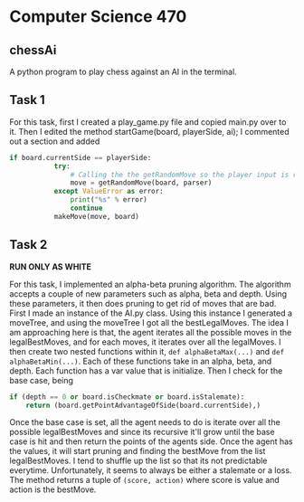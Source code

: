 Computer Science 470
======================
chessAi
----------------------

A python program to play chess against an AI in the terminal.

## Task 1
For this task, first I created a play_game.py file and copied main.py over to it. Then I edited the method startGame(board, playerSide, ai); I commented out a section and added 
 ```python
 if board.currentSide == playerSide:
            try:
                # Calling the the getRandomMove so the player input is random.
                move = getRandomMove(board, parser)
            except ValueError as error:
                print("%s" % error)
                continue
            makeMove(move, board)
```

## Task 2 
**RUN ONLY AS WHITE**

For this task, I implemented an alpha-beta pruning algorithm. The algorithm accepts a couple of new parameters such as alpha, beta and depth. Using these parameters, it then does pruning to get rid of moves that are bad. First I made an instance of the AI.py class. Using this instance I generated a moveTree, and using the moveTree I got all the bestLegalMoves. The idea I am approaching here is that, the agent iterates all the possible moves in the legalBestMoves, and for each moves, it iterates over all the legalMoves. I then create two nested functions within it, `def alphaBetaMax(...)` and `def alphaBetaMin(...)`. Each of these functions take in an alpha, beta, and depth. Each function has a var value that is initialize. Then I check for the base case, being 
```python
if (depth == 0 or board.isCheckmate or board.isStalemate):
    return (board.getPointAdvantageOfSide(board.currentSide),)
```
Once the base case is set, all the agent needs to do is iterate over all the possible legalBestMoves and since its recursive it'll grow until the base case is hit and then return the points of the agents side. Once the agent has the values, it will start pruning and finding the bestMove from the list legalBestMoves. I tend to shuffle up the list so that its not predictable everytime. Unfortunately, it seems to always be either a stalemate or a loss. The method returns a tuple of `(score, action)` where score is value and action is the bestMove.
